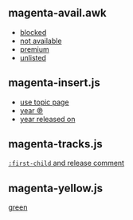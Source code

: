 magenta-avail.awk
---------------

- [blocked](https://youtu.be/by312WRuwfQ)
- [not available](https://youtu.be/B2zfFK34dII)
- [premium](https://youtu.be/O_WNbnIk0Kk)
- [unlisted](https://youtu.be/k7h4sdyQMyo)

magenta-insert.js
-----------------

- [use topic page](https://youtu.be/TUADigaeFs4)
- [year ℗](https://youtu.be/hEyWX6yspOM)
- [year released on](https://youtu.be/szAqQG7LDvI)

magenta-tracks.js
-----------------

[`:first-child` and release comment][1]

[1]:https://musicbrainz.org/release/970b9400-e10f-4070-b92a-b38d08c02d28

magenta-yellow.js
-----------------

[green](https://youtu.be/kcPc18SG6uA)
